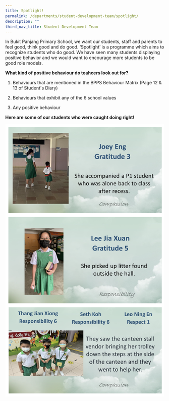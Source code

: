 ```yaml
---
title: Spotlight!
permalink: /departments/student-development-team/spotlight/
description: ""
third_nav_title: Student Development Team
---
```

In Bukit Panjang Primary School, we want our students, staff and parents to feel good, think good and do good. ‘Spotlight’ is a programme which aims to recognize students who do good. We have seen many students displaying positive behavior and we would want to encourage more students to be good role models.

  

**What kind of positive behaviour do teahcers look out for?**

1) Behaviours that are mentioned in the BPPS Behaviour Matrix (Page 12 & 13 of Student's Diary)

2) Behaviours that exhibit any of the 6 school values

3) Any positive behaviour

  

**Here are some of our students who were caught doing right!**

![](/images/spotlight.png)